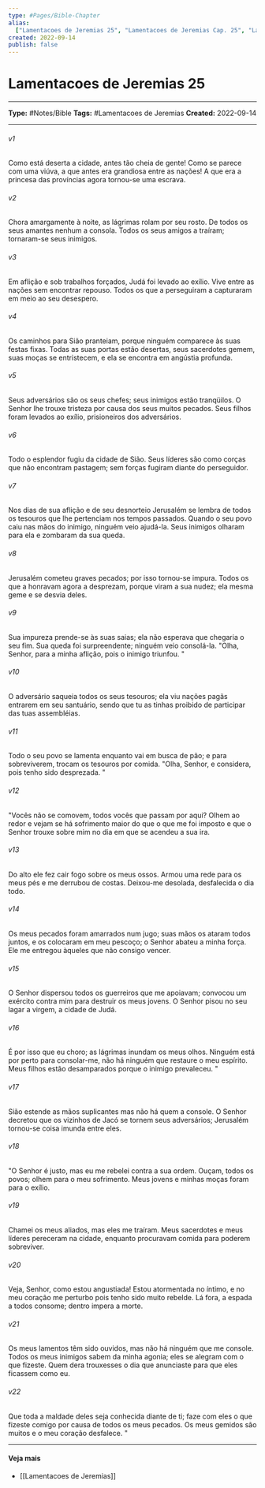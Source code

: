 ```yaml
---
type: #Pages/Bible-Chapter
alias:
  ["Lamentacoes de Jeremias 25", "Lamentacoes de Jeremias Cap. 25", "Lam. 25"]
created: 2022-09-14
publish: false
---
```


# Lamentacoes de Jeremias 25

---

**Type:** #Notes/Bible
**Tags:** #Lamentacoes de Jeremias
**Created:** 2022-09-14

---

###### v1
Como está deserta a cidade, antes tão cheia de gente! Como se parece com uma viúva, a que antes era grandiosa entre as nações! A que era a princesa das províncias agora tornou-se uma escrava.
###### v2
Chora amargamente à noite, as lágrimas rolam por seu rosto. De todos os seus amantes nenhum a consola. Todos os seus amigos a traíram; tornaram-se seus inimigos.
###### v3
Em aflição e sob trabalhos forçados, Judá foi levado ao exílio. Vive entre as nações sem encontrar repouso. Todos os que a perseguiram a capturaram em meio ao seu desespero.
###### v4
Os caminhos para Sião pranteiam, porque ninguém comparece às suas festas fixas. Todas as suas portas estão desertas, seus sacerdotes gemem, suas moças se entristecem, e ela se encontra em angústia profunda.
###### v5
Seus adversários são os seus chefes; seus inimigos estão tranqüilos. O Senhor lhe trouxe tristeza por causa dos seus muitos pecados. Seus filhos foram levados ao exílio, prisioneiros dos adversários.
###### v6
Todo o esplendor fugiu da cidade de Sião. Seus líderes são como corças que não encontram pastagem; sem forças fugiram diante do perseguidor.
###### v7
Nos dias de sua aflição e de seu desnorteio Jerusalém se lembra de todos os tesouros que lhe pertenciam nos tempos passados. Quando o seu povo caiu nas mãos do inimigo, ninguém veio ajudá-la. Seus inimigos olharam para ela e zombaram da sua queda.
###### v8
Jerusalém cometeu graves pecados; por isso tornou-se impura. Todos os que a honravam agora a desprezam, porque viram a sua nudez; ela mesma geme e se desvia deles.
###### v9
Sua impureza prende-se às suas saias; ela não esperava que chegaria o seu fim. Sua queda foi surpreendente; ninguém veio consolá-la. "Olha, Senhor, para a minha aflição, pois o inimigo triunfou. "
###### v10
O adversário saqueia todos os seus tesouros; ela viu nações pagãs entrarem em seu santuário, sendo que tu as tinhas proibido de participar das tuas assembléias.
###### v11
Todo o seu povo se lamenta enquanto vai em busca de pão; e para sobreviverem, trocam os tesouros por comida. "Olha, Senhor, e considera, pois tenho sido desprezada. "
###### v12
"Vocês não se comovem, todos vocês que passam por aqui? Olhem ao redor e vejam se há sofrimento maior do que o que me foi imposto e que o Senhor trouxe sobre mim no dia em que se acendeu a sua ira.
###### v13
Do alto ele fez cair fogo sobre os meus ossos. Armou uma rede para os meus pés e me derrubou de costas. Deixou-me desolada, desfalecida o dia todo.
###### v14
Os meus pecados foram amarrados num jugo; suas mãos os ataram todos juntos, e os colocaram em meu pescoço; o Senhor abateu a minha força. Ele me entregou àqueles que não consigo vencer.
###### v15
O Senhor dispersou todos os guerreiros que me apoiavam; convocou um exército contra mim para destruir os meus jovens. O Senhor pisou no seu lagar a virgem, a cidade de Judá.
###### v16
É por isso que eu choro; as lágrimas inundam os meus olhos. Ninguém está por perto para consolar-me, não há ninguém que restaure o meu espírito. Meus filhos estão desamparados porque o inimigo prevaleceu. "
###### v17
Sião estende as mãos suplicantes mas não há quem a console. O Senhor decretou que os vizinhos de Jacó se tornem seus adversários; Jerusalém tornou-se coisa imunda entre eles.
###### v18
"O Senhor é justo, mas eu me rebelei contra a sua ordem. Ouçam, todos os povos; olhem para o meu sofrimento. Meus jovens e minhas moças foram para o exílio.
###### v19
Chamei os meus aliados, mas eles me traíram. Meus sacerdotes e meus líderes pereceram na cidade, enquanto procuravam comida para poderem sobreviver.
###### v20
Veja, Senhor, como estou angustiada! Estou atormentada no íntimo, e no meu coração me perturbo pois tenho sido muito rebelde. Lá fora, a espada a todos consome; dentro impera a morte.
###### v21
Os meus lamentos têm sido ouvidos, mas não há ninguém que me console. Todos os meus inimigos sabem da minha agonia; eles se alegram com o que fizeste. Quem dera trouxesses o dia que anunciaste para que eles ficassem como eu.
###### v22
Que toda a maldade deles seja conhecida diante de ti; faze com eles o que fizeste comigo por causa de todos os meus pecados. Os meus gemidos são muitos e o meu coração desfalece. "


---

#### Veja mais

- [[Lamentacoes de Jeremias]]
